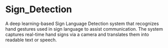 # Sign_Detection
A deep learning-based Sign Language Detection system that recognizes hand gestures used in sign language to assist communication. The system captures real-time hand signs via a camera and translates them into readable text or speech.


